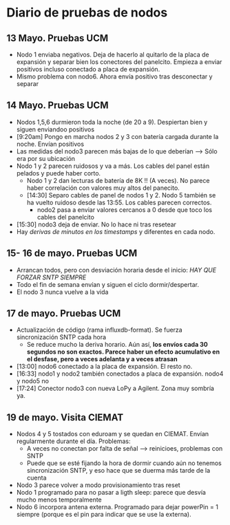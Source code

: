 # Diario de pruebas de nodos


## 13 Mayo. Pruebas UCM

 * Nodo 1 enviaba negativos. Deja de hacerlo al quitarlo de la placa de expansión y separar bien los conectores del panelcito. Empieza a enviar positivos incluso conectado a placa de expansión.
* Mismo problema con nodo6. Ahora envía positivo tras desconectar y separar

## 14 Mayo. Pruebas UCM

* Nodos 1,5,6 durmieron toda la noche (de 20 a 9). Despiertan bien y siguen enviandoo positivos
* [9:20am] Pongo en marcha nodos 2 y 3 con batería cargada durante la noche. Envían positivos
* Las medidas del nodo3 parecen más bajas de lo que deberían —> Sólo era por su ubicación
* Nodo 1 y 2 parecen  ruidosos y va a más. Los cables del panel están pelados y puede haber corto.
  * Nodo 1 y 2 dan lecturas de batería de 8K !! (A veces). No parece haber correlación con valores muy altos del panecito.
  * [14:30] Separo cables de panel de nodos 1 y 2. Nodo 5 también se ha vuelto ruidoso desde las 13:55. Los cables parecen correctos.
    * nodo2 pasa a enviar valores cercanos a 0 desde que toco los cables del panelcito   
* [15:30] nodo3 deja de enviar. No lo hace ni tras resetear
* Hay *derivas de minutos en los timestamps* y diferentes en cada nodo.

## 15- 16 de mayo. Pruebas UCM
 * Arrancan todos, pero con desviación horaria desde el inicio: *HAY QUE FORZAR SNTP SIEMPRE*
 * Todo el fin de semana envían y siguen el ciclo dormir/despertar. 
 * El nodo 3 nunca vuelve a la vida

## 17 de mayo. Pruebas UCM
  * Actualización de código (rama influxdb-format). Se fuerza sincronización SNTP cada hora
    * Se reduce mucho la deriva horario. Aún así, **los envíos cada 30 segundos no son exactos. Parece haber un efecto acumulativo en el desfase, pero a veces adelanta y a veces atrasan**
  * [13:00] nodo6 conectado a la placa de expansión. El resto no.
  * [16:33] nodo1 y nodo2 también conectados a placa de expansión. nodo4 y nodo5 no
  * [17:24] Conector nodo3 con nueva LoPy a Agilent. Zona muy sombría ya.
 
## 19 de mayo. Visita CIEMAT
  * Nodos 4 y 5 tostados con eduroam y se quedan en CIEMAT. Envían regularmente durante el día. Problemas:
    * A veces no conectan por falta de señal --> reinicioes, problemas con SNTP
    * Puede que se esté fijando la hora de dormir cuando aún no tenemos sincronización SNTP, y eso hace que se duerma más tarde de la cuenta
  * Nodo 3 parece volver a modo provisionamiento tras reset
  * Nodo 1 programado para no pasar a ligth sleep: parece que desvía mucho menos temporalmente
  * Nodo 6 incorpora antena externa. Programado para dejar powerPin = 1 siempre (porque es el pin para indicar que se use la externa). 

